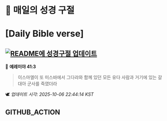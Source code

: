 # 🙏 매일의 성경 구절
# [Daily Bible verse]
## [![README에 성경구절 업데이트](https://github.com/DONGSUKA/first_test/actions/workflows/update-readme-bible.yml/badge.svg)](https://github.com/DONGSUKA/first_test/actions/workflows/update-readme-bible.yml)
<!-- START_BIBLE_VERSE -->
📖 **예레미야 41:3**
> 이스마엘이 또 미스바에서 그다랴와 함께 있던 모든 유다 사람과 거기에 있는 갈대아 군사를 죽였더라

🕊️ _업데이트 시각: 2025-10-06 22:44:14 KST_
  <!-- END_BIBLE_VERSE -->
## GITHUB_ACTION
